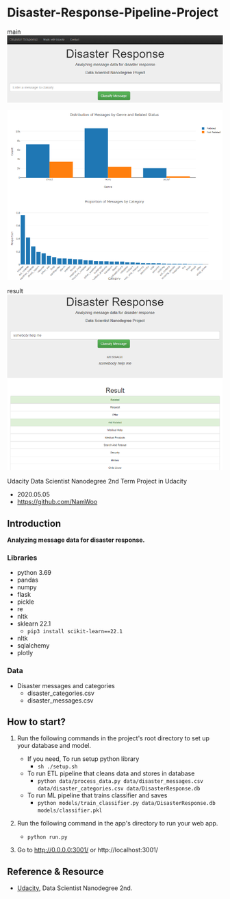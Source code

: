 
# Disaster-Response-Pipeline-Project

main
![p1](./assets/20200508-003.png)

![p2](./assets/20200508-001.png)


result
![p3](./assets/20200508-004.png)


Udacity Data Scientist Nanodegree 2nd Term Project in Udacity

* 2020.05.05
* https://github.com/NamWoo

## Introduction

**Analyzing message data for disaster response.**

### Libraries
* python 3.69
* pandas
* numpy
* flask
* pickle
* re
* nltk
* sklearn 22.1
  * `pip3 install scikit-learn==22.1`
* nltk
* sqlalchemy
* plotly


### Data

* Disaster messages and categories
   * disaster_categories.csv
   * disaster_messages.csv



## How to start?

1. Run the following commands in the project's root directory to set up your database and model.

    - If you need, To run setup python library 
      * `sh ./setup.sh`
    - To run ETL pipeline that cleans data and stores in database
        * `python data/process_data.py data/disaster_messages.csv data/disaster_categories.csv data/DisasterResponse.db`
    - To run ML pipeline that trains classifier and saves
        * `python models/train_classifier.py data/DisasterResponse.db models/classifier.pkl`

2. Run the following command in the app's directory to run your web app.
   * `python run.py`

3. Go to http://0.0.0.0:3001/ or http://localhost:3001/




## Reference & Resource
* [Udacity](https://www.udacity.com/), Data Scientist Nanodegree 2nd.


